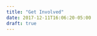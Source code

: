 ```yaml
---
title: "Get Involved"
date: 2017-12-11T16:06:20-05:00
draft: true
---
```


<!-- Begin Constant Contact Inline Form Code -->
<div class="ctct-inline-form" data-form-id="2ffa0a81-cb49-4ab2-99d3-c7fd69a9516b"></div>
<!-- End Constant Contact Inline Form Code -->
